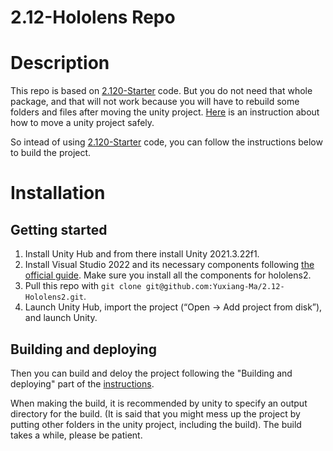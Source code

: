 # 2.12-Hololens Repo 

# Description 
This repo is based on [2.120-Starter](https://drive.google.com/drive/folders/1VxoxGX22adgEMrdXR7cvyz42zqQqDNdy) code. But you do not need that whole package, and that will not work because you will have to rebuild some folders and files after moving the unity project. [Here](https://gamedevbeginner.com/how-to-move-or-copy-a-unity-project-without-breaking-it/) is an instruction about how to move a unity project safely. 

So intead of using [2.120-Starter](https://drive.google.com/drive/folders/1VxoxGX22adgEMrdXR7cvyz42zqQqDNdy) code, you can follow the instructions below to build the project.

# Installation 
## Getting started 
1. Install Unity Hub and from there install Unity 2021.3.22f1. 
2. Install Visual Studio 2022 and its necessary components following [the official guide](https://learn.microsoft.com/en-us/windows/mixed-reality/develop/install-the-tools). Make sure you install all the components for hololens2. 
3. Pull this repo with `git clone git@github.com:Yuxiang-Ma/2.12-Hololens2.git`. 
4. Launch Unity Hub, import the project (“Open -> Add project from disk”), and launch Unity. 

## Building and deploying 
Then you can build and deloy the project following the "Building and deploying" part of the [instructions](https://docs.google.com/document/d/17jsBMaB0MUb40jxV13PPMbnD3ZUolpd2wvhG_WX-qII/edit). 

When making the build, it is recommended by unity to specify an output directory for the build. (It is said that you might mess up the project by putting other folders in the unity project, including the build). The build takes a while, please be patient. 
